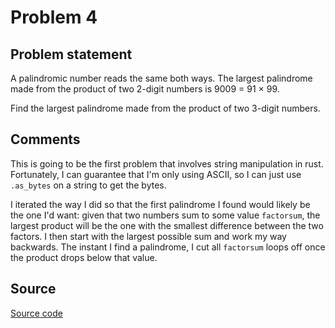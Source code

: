 # Problem 4

## Problem statement

A palindromic number reads the same both ways. The largest palindrome
made from the product of two 2-digit numbers is 9009 = 91 × 99.

Find the largest palindrome made from the product of two 3-digit
numbers.

## Comments

This is going to be the first problem that involves string
manipulation in rust. Fortunately, I can guarantee that I'm only using
ASCII, so I can just use `.as_bytes` on a string to get the bytes.

I iterated the way I did so that the first palindrome I found would
likely be the one I'd want: given that two numbers sum to some value
`factorsum`, the largest product will be the one with the smallest
difference between the two factors. I then start with the largest
possible sum and work my way backwards. The instant I find a
palindrome, I cut all `factorsum` loops off once the product drops
below that value.


## Source

[Source code](https://github.com/fizbin/pe100challenge/blob/master{{page.url}}src/main.rs)
